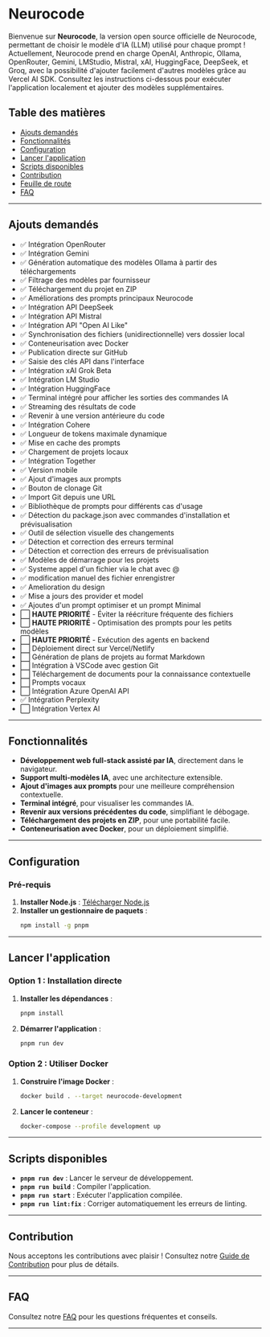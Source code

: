 # Neurocode


Bienvenue sur **Neurocode**, la version open source officielle de Neurocode, permettant de choisir le modèle d'IA (LLM) utilisé pour chaque prompt ! Actuellement, Neurocode prend en charge OpenAI, Anthropic, Ollama, OpenRouter, Gemini, LMStudio, Mistral, xAI, HuggingFace, DeepSeek, et Groq, avec la possibilité d'ajouter facilement d'autres modèles grâce au Vercel AI SDK. Consultez les instructions ci-dessous pour exécuter l'application localement et ajouter des modèles supplémentaires.


## Table des matières

- [Ajouts demandés](#ajouts-demandés)
- [Fonctionnalités](#fonctionnalités)
- [Configuration](#configuration)
- [Lancer l'application](#lancer-lapplication)
- [Scripts disponibles](#scripts-disponibles)
- [Contribution](#contribution)
- [Feuille de route](#feuille-de-route)
- [FAQ](#faq)

---

## Ajouts demandés

- ✅ Intégration OpenRouter  
- ✅ Intégration Gemini  
- ✅ Génération automatique des modèles Ollama à partir des téléchargements  
- ✅ Filtrage des modèles par fournisseur  
- ✅ Téléchargement du projet en ZIP  
- ✅ Améliorations des prompts principaux Neurocode  
- ✅ Intégration API DeepSeek  
- ✅ Intégration API Mistral  
- ✅ Intégration API "Open AI Like"  
- ✅ Synchronisation des fichiers (unidirectionnelle) vers dossier local  
- ✅ Conteneurisation avec Docker  
- ✅ Publication directe sur GitHub  
- ✅ Saisie des clés API dans l'interface  
- ✅ Intégration xAI Grok Beta  
- ✅ Intégration LM Studio  
- ✅ Intégration HuggingFace  
- ✅ Terminal intégré pour afficher les sorties des commandes IA  
- ✅ Streaming des résultats de code  
- ✅ Revenir à une version antérieure du code  
- ✅ Intégration Cohere  
- ✅ Longueur de tokens maximale dynamique  
- ✅ Mise en cache des prompts  
- ✅ Chargement de projets locaux  
- ✅ Intégration Together  
- ✅ Version mobile  
- ✅ Ajout d'images aux prompts  
- ✅ Bouton de clonage Git  
- ✅ Import Git depuis une URL  
- ✅ Bibliothèque de prompts pour différents cas d'usage  
- ✅ Détection du package.json avec commandes d'installation et prévisualisation  
- ✅ Outil de sélection visuelle des changements  
- ✅ Détection et correction des erreurs terminal  
- ✅ Détection et correction des erreurs de prévisualisation  
- ✅ Modèles de démarrage pour les projets
- ✅ Systeme appel d'un fichier via le chat avec @
- ✅ modification manuel des fichier enrengistrer
- ✅ Amelioration du design
- ✅ Mise a jours des provider et model
- ✅ Ajoutes d'un prompt optimiser et un prompt Minimal 
- ⬜ **HAUTE PRIORITÉ** - Éviter la réécriture fréquente des fichiers  
- ⬜ **HAUTE PRIORITÉ** - Optimisation des prompts pour les petits modèles  
- ⬜ **HAUTE PRIORITÉ** - Exécution des agents en backend  
- ⬜ Déploiement direct sur Vercel/Netlify  
- ⬜ Génération de plans de projets au format Markdown  
- ⬜ Intégration à VSCode avec gestion Git  
- ⬜ Téléchargement de documents pour la connaissance contextuelle  
- ⬜ Prompts vocaux  
- ⬜ Intégration Azure OpenAI API  
- ✅ Intégration Perplexity  
- ⬜ Intégration Vertex AI  

---

## Fonctionnalités

- **Développement web full-stack assisté par IA**, directement dans le navigateur.  
- **Support multi-modèles IA**, avec une architecture extensible.  
- **Ajout d'images aux prompts** pour une meilleure compréhension contextuelle.  
- **Terminal intégré**, pour visualiser les commandes IA.  
- **Revenir aux versions précédentes du code**, simplifiant le débogage.  
- **Téléchargement des projets en ZIP**, pour une portabilité facile.  
- **Conteneurisation avec Docker**, pour un déploiement simplifié.

---

## Configuration

### Pré-requis

1. **Installer Node.js** : [Télécharger Node.js](https://nodejs.org/en/download/)  
2. **Installer un gestionnaire de paquets** :  
   ```bash
   npm install -g pnpm
   ```

---

## Lancer l'application

### Option 1 : Installation directe

1. **Installer les dépendances** :  
   ```bash
   pnpm install
   ```
2. **Démarrer l'application** :  
   ```bash
   pnpm run dev
   ```

### Option 2 : Utiliser Docker

1. **Construire l'image Docker** :  
   ```bash
   docker build . --target neurocode-development
   ```
2. **Lancer le conteneur** :  
   ```bash
   docker-compose --profile development up
   ```

---

## Scripts disponibles

- **`pnpm run dev`** : Lancer le serveur de développement.  
- **`pnpm run build`** : Compiler l'application.  
- **`pnpm run start`** : Exécuter l'application compilée.  
- **`pnpm run lint:fix`** : Corriger automatiquement les erreurs de linting.

---

## Contribution

Nous acceptons les contributions avec plaisir ! Consultez notre [Guide de Contribution](CONTRIBUTING.md) pour plus de détails.

---


## FAQ

Consultez notre [FAQ](FAQ.md) pour les questions fréquentes et conseils.

---
